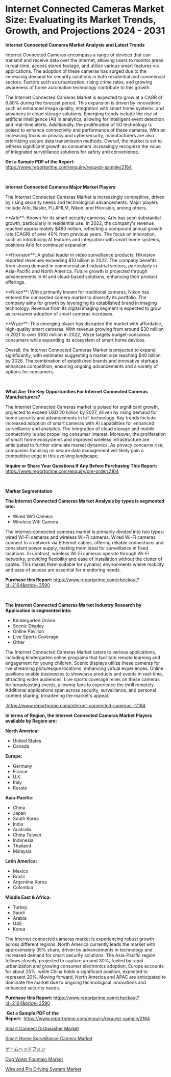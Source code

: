 <p><h1>Internet Connected Cameras Market Size: Evaluating its Market Trends, Growth, and Projections 2024 - 2031</h1></p><p><strong>Internet Connected Cameras Market Analysis and Latest Trends</strong></p>
<p><p>Internet Connected Cameras encompass a range of devices that can transmit and receive data over the internet, allowing users to monitor areas in real-time, access stored footage, and utilize various smart features via applications. The adoption of these cameras has surged due to the increasing demand for security solutions in both residential and commercial sectors. Factors such as urbanization, rising crime rates, and growing awareness of home automation technology contribute to this growth.</p><p>The Internet Connected Cameras Market is expected to grow at a CAGR of 6.80% during the forecast period. This expansion is driven by innovations such as enhanced image quality, integration with smart home systems, and advances in cloud storage solutions. Emerging trends include the rise of artificial intelligence (AI) in analytics, allowing for intelligent event detection and real-time alerts. Additionally, the proliferation of 5G technology is poised to enhance connectivity and performance of these cameras. With an increasing focus on privacy and cybersecurity, manufacturers are also prioritizing secure data transmission methods. Overall, the market is set to witness significant growth as consumers increasingly recognize the value of integrated surveillance solutions for safety and convenience.</p></p>
<p><strong>Get a Sample PDF of the Report:&nbsp;</strong> <a href="https://www.reportprime.com/enquiry/request-sample/2164">https://www.reportprime.com/enquiry/request-sample/2164</a></p>
<p>&nbsp;</p>
<p><strong>Internet Connected Cameras Major Market Players</strong></p>
<p><p>The Internet Connected Cameras Market is increasingly competitive, driven by rising security needs and technological advancements. Major players include Arlo, Basler, FUJIFILM, Nikon, and Hikvision, among others.</p><p>**Arlo**: Known for its smart security cameras, Arlo has seen substantial growth, particularly in residential use. In 2022, the company's revenue reached approximately $490 million, reflecting a compound annual growth rate (CAGR) of over 40% from previous years. The focus on innovation, such as introducing AI features and integration with smart home systems, positions Arlo for continued expansion.</p><p>**Hikvision**: A global leader in video surveillance products, Hikvision reported revenues exceeding $10 billion in 2022. The company benefits from strong demand in commercial and industrial sectors, particularly in Asia-Pacific and North America. Future growth is projected through advancements in AI and cloud-based solutions, enhancing their product offerings.</p><p>**Nikon**: While primarily known for traditional cameras, Nikon has entered the connected camera market to diversify its portfolio. The company aims for growth by leveraging its established brand in imaging technology. Revenue from its digital imaging segment is expected to grow as consumer adoption of smart cameras increases.</p><p>**Wyze**: This emerging player has disrupted the market with affordable, high-quality smart cameras. With revenue growing from around $30 million in 2021 to over $100 million in 2022, Wyze targets budget-conscious consumers while expanding its ecosystem of smart home devices.</p><p>Overall, the Internet Connected Cameras Market is projected to expand significantly, with estimates suggesting a market size reaching $40 billion by 2026. The combination of established brands and innovative startups enhances competition, ensuring ongoing advancements and a variety of options for consumers.</p></p>
<p>&nbsp;</p>
<p><strong>What Are The Key Opportunities For Internet Connected Cameras Manufacturers?</strong></p>
<p><p>The Internet Connected Cameras market is poised for significant growth, projected to exceed USD 20 billion by 2027, driven by rising demand for home security and advancements in IoT technology. Key trends include increased adoption of smart cameras with AI capabilities for enhanced surveillance and analytics. The integration of cloud storage and mobile connectivity is also propelling consumer interest. Moreover, the proliferation of smart home ecosystems and improved wireless infrastructure are anticipated to further stimulate market dynamics. As privacy concerns rise, companies focusing on secure data management will likely gain a competitive edge in this evolving landscape.</p></p>
<p><strong>Inquire or Share Your Questions If Any Before Purchasing This Report:</strong> <a href="https://www.reportprime.com/enquiry/pre-order/2164">https://www.reportprime.com/enquiry/pre-order/2164</a></p>
<p>&nbsp;</p>
<p><strong>Market Segmentation</strong></p>
<p><strong>The Internet Connected Cameras Market Analysis by types is segmented into:</strong></p>
<p><ul><li>Wired Wifi Camera</li><li>Wireless Wifi Camera</li></ul></p>
<p><p>The internet-connected cameras market is primarily divided into two types: wired Wi-Fi cameras and wireless Wi-Fi cameras. Wired Wi-Fi cameras connect to a network via Ethernet cables, offering reliable connections and consistent power supply, making them ideal for surveillance in fixed locations. In contrast, wireless Wi-Fi cameras operate through Wi-Fi networks, providing flexibility and ease of installation without the clutter of cables. This makes them suitable for dynamic environments where mobility and ease of access are essential for monitoring needs.</p></p>
<p><strong>Purchase this Report:&nbsp;</strong><a href="https://www.reportprime.com/checkout?id=2164&price=3590">https://www.reportprime.com/checkout?id=2164&price=3590</a></p>
<p>&nbsp;</p>
<p><strong>The Internet Connected Cameras Market Industry Research by Application is segmented into:</strong></p>
<p><ul><li>Kindergarten Online</li><li>Scenic Display</li><li>Online Pavilion</li><li>Live Sports Coverage</li><li>Other</li></ul></p>
<p><p>The Internet Connected Cameras Market caters to various applications, including kindergarten online programs that facilitate remote learning and engagement for young children. Scenic displays utilize these cameras for live streaming picturesque locations, enhancing virtual experiences. Online pavilions enable businesses to showcase products and events in real-time, attracting wider audiences. Live sports coverage relies on these cameras for broadcasting events, allowing fans to experience the thrill remotely. Additional applications span across security, surveillance, and personal content sharing, broadening the market's appeal.</p></p>
<p><a href="https://www.reportprime.com/internet-connected-cameras-r2164">&nbsp;https://www.reportprime.com/internet-connected-cameras-r2164</a></p>
<p><strong>In terms of Region, the Internet Connected Cameras Market Players available by Region are:</strong></p>
<p>
    <p> <strong> North America: </strong>
        <ul>
            <li>United States</li>
            <li>Canada</li>
        </ul>
        </p> 
    <p> <strong> Europe: </strong>
        <ul>
            <li>Germany</li>
            <li>France</li>
            <li>U.K.</li>
            <li>Italy</li>
            <li>Russia</li>
        </ul>
        </p> 
    <p> <strong> Asia-Pacific: </strong>
        <ul>
            <li>China</li>
            <li>Japan</li>
            <li>South Korea</li>
            <li>India</li>
            <li>Australia</li>
            <li>China Taiwan</li>
            <li>Indonesia</li>
            <li>Thailand</li>
            <li>Malaysia</li>
        </ul>
        </p> 
    <p> <strong> Latin America: </strong>
        <ul>
            <li>Mexico</li>
            <li>Brazil</li>
            <li>Argentina Korea</li>
            <li>Colombia</li>
        </ul>
        </p> 
    <p> <strong> Middle East & Africa: </strong>
        <ul>
            <li>Turkey</li>
            <li>Saudi</li>
            <li>Arabia</li>
            <li>UAE</li>
            <li>Korea</li>
        </ul>
    </p>
    </p>
<p><p>The Internet connected cameras market is experiencing robust growth across different regions. North America currently leads the market with approximately 35% share, driven by advancements in technology and increased demand for smart security solutions. The Asia-Pacific region follows closely, projected to capture around 30%, fueled by rapid urbanization and growing consumer electronics adoption. Europe accounts for about 25%, while China holds a significant position, expected to represent 20%. Moving forward, North America and APAC are anticipated to dominate the market due to ongoing technological innovations and enhanced security needs.</p></p>
<p><strong>Purchase this Report: </strong><a href="https://www.reportprime.com/checkout?id=2164&price=3590">https://www.reportprime.com/checkout?id=2164&price=3590</a></p>
<p>&nbsp;<strong>Get a Sample PDF of the Report:&nbsp;&nbsp;</strong><a href="https://www.reportprime.com/enquiry/request-sample/2164">https://www.reportprime.com/enquiry/request-sample/2164</a></p>
<p><strong></strong></p>
<p><p><a href="https://issuu.com/reportprime-2/docs/smart-connect-dishwasher-market-siz_e811dfc274fd51">Smart Connect Dishwasher Market</a></p><p><a href="https://issuu.com/reportprime-2/docs/smart-home-surveillance-camera-mark_35f81999524776">Smart Home Surveillance Camera Market</a></p><p><a href="https://medium.com/@scotttyesha/%E5%9C%B0%E5%9F%9F%E5%88%A5-%E3%82%BF%E3%82%A4%E3%83%97-%E6%9C%89%E7%B7%9A-%E7%84%A1%E7%B7%9A-%E5%BF%9C%E7%94%A8-%E3%82%B2%E3%83%BC%E3%83%A0%E3%82%A4%E3%83%99%E3%83%B3%E3%83%88-%E3%82%A2%E3%83%9E%E3%83%81%E3%83%A5%E3%82%A2%E3%83%97%E3%83%AC%E3%82%A4%E3%83%A4%E3%83%BC-%E3%81%AB%E3%82%88%E3%82%8B%E3%82%B0%E3%83%AD%E3%83%BC%E3%83%90%E3%83%AB%E3%82%B2%E3%83%BC%E3%83%A0%E3%83%98%E3%83%83%E3%83%89%E3%83%95%E3%82%A9%E3%83%B3%E5%B8%82%E5%A0%B4%E3%81%AE%E3%83%88%E3%83%AC%E3%83%B3%E3%83%89%E3%81%A8%E6%88%90%E9%95%B7%E6%A9%9F%E4%BC%9A%E3%82%92%E8%A9%95%E4%BE%A1%E3%81%97%E3%81%BE%E3%81%99-29789869131a">ゲームヘッドフォン</a></p><p><a href="https://www.linkedin.com/pulse/driving-market-forces-dog-water-fountain-trends-future-mntwe?trackingId=kBE3fMEDQfarw08fZWLZuQ%3D%3D">Dog Water Fountain Market</a></p><p><a href="https://medium.com/@barbarakbess8920/wire-and-pin-driving-system-industry-sector-market-dynamics-and-future-scenarios-2024-2031-c8a969f990b7">Wire and Pin Driving System Market</a></p></p>